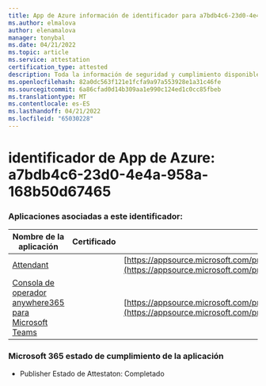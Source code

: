 ```yaml
---
title: App de Azure información de identificador para a7bdb4c6-23d0-4e4a-958a-168b50d67465
ms.author: elmalova
author: elenamalova
manager: tonybal
ms.date: 04/21/2022
ms.topic: article
ms.service: attestation
certification_type: attested
description: Toda la información de seguridad y cumplimiento disponible para a7bdb4c6-23d0-4e4a-958a-168b50d67465.
ms.openlocfilehash: 82a0dc563f121e1fcfa9a97a553928e1a31c46fe
ms.sourcegitcommit: 6a86cfad0d14b309aa1e990c124ed1c0cc85fbeb
ms.translationtype: MT
ms.contentlocale: es-ES
ms.lasthandoff: 04/21/2022
ms.locfileid: "65030228"
---
```

# <a name="azure-app-id-a7bdb4c6-23d0-4e4a-958a-168b50d67465"></a>identificador de App de Azure: a7bdb4c6-23d0-4e4a-958a-168b50d67465


### <a name="apps-associated-with-this-id"></a>Aplicaciones asociadas a este identificador:
| **Nombre de la aplicación** | **Certificado** | **Vista en AppSource** |
|--------------|---------------|-----------------------|
| [Attendant](../forward/WA200003780.md) |  | [https://appsource.microsoft.com/product/office/WA200003780](https://appsource.microsoft.com/product/office/WA200003780) |
| [Consola de operador anywhere365 para Microsoft Teams](../forward/workstreampeople.attendantconsoleformsftteams.md) |  | [https://appsource.microsoft.com/product/office/workstreampeople.attendantconsoleformsftteams](https://appsource.microsoft.com/product/office/workstreampeople.attendantconsoleformsftteams) |

### <a name="microsoft-365-app-compliance-status"></a>Microsoft 365 estado de cumplimiento de la aplicación
- Publisher Estado de Attestaton: Completado
